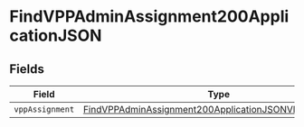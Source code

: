 # FindVPPAdminAssignment200ApplicationJSON


## Fields

| Field                                                                                                                                     | Type                                                                                                                                      | Required                                                                                                                                  | Description                                                                                                                               |
| ----------------------------------------------------------------------------------------------------------------------------------------- | ----------------------------------------------------------------------------------------------------------------------------------------- | ----------------------------------------------------------------------------------------------------------------------------------------- | ----------------------------------------------------------------------------------------------------------------------------------------- |
| `vppAssignment`                                                                                                                           | [FindVPPAdminAssignment200ApplicationJSONVPPAssignment](../../models/operations/findvppadminassignment200applicationjsonvppassignment.md) | :heavy_minus_sign:                                                                                                                        | N/A                                                                                                                                       |